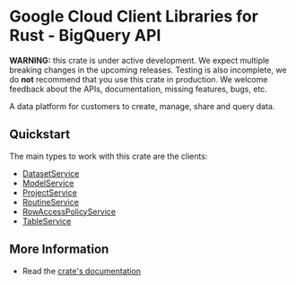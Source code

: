 # Google Cloud Client Libraries for Rust - BigQuery API

<!-- Code generated by sidekick. DO NOT EDIT. -->

**WARNING:** this crate is under active development. We expect multiple breaking
changes in the upcoming releases. Testing is also incomplete, we do **not**
recommend that you use this crate in production. We welcome feedback about the
APIs, documentation, missing features, bugs, etc.

A data platform for customers to create, manage, share and query data.

## Quickstart

The main types to work with this crate are the clients:

* [DatasetService](https://docs.rs/google-cloud-bigquery-admin-v2/latest/google_cloud_bigquery_admin_v2/client/struct.DatasetService.html)
* [ModelService](https://docs.rs/google-cloud-bigquery-admin-v2/latest/google_cloud_bigquery_admin_v2/client/struct.ModelService.html)
* [ProjectService](https://docs.rs/google-cloud-bigquery-admin-v2/latest/google_cloud_bigquery_admin_v2/client/struct.ProjectService.html)
* [RoutineService](https://docs.rs/google-cloud-bigquery-admin-v2/latest/google_cloud_bigquery_admin_v2/client/struct.RoutineService.html)
* [RowAccessPolicyService](https://docs.rs/google-cloud-bigquery-admin-v2/latest/google_cloud_bigquery_admin_v2/client/struct.RowAccessPolicyService.html)
* [TableService](https://docs.rs/google-cloud-bigquery-admin-v2/latest/google_cloud_bigquery_admin_v2/client/struct.TableService.html)

## More Information

* Read the [crate's documentation](https://docs.rs/google-cloud-bigquery-admin-v2/latest/google-cloud-bigquery-admin-v2)
